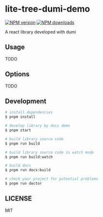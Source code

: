 # lite-tree-dumi-demo

[![NPM version](https://img.shields.io/npm/v/lite-tree-dumi-demo.svg?style=flat)](https://npmjs.org/package/lite-tree-dumi-demo)
[![NPM downloads](http://img.shields.io/npm/dm/lite-tree-dumi-demo.svg?style=flat)](https://npmjs.org/package/lite-tree-dumi-demo)

A react library developed with dumi

## Usage

TODO

## Options

TODO

## Development

```bash
# install dependencies
$ pnpm install

# develop library by docs demo
$ pnpm start

# build library source code
$ pnpm run build

# build library source code in watch mode
$ pnpm run build:watch

# build docs
$ pnpm run docs:build

# check your project for potential problems
$ pnpm run doctor
```

## LICENSE

MIT
